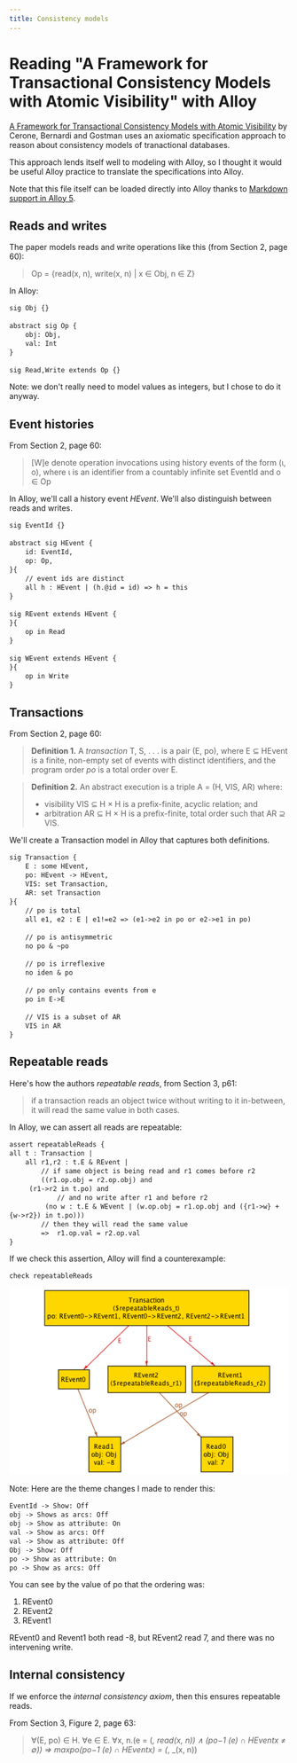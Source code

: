 ```yaml
---
title: Consistency models
---
```


# Reading "A Framework for Transactional Consistency Models with Atomic Visibility" with Alloy

[A Framework for Transactional Consistency Models with Atomic Visibility][1] by Cerone, Bernardi and
Gostman uses an axiomatic specification approach to reason about consistency
models of tranactional databases.

This approach lends itself well to modeling with Alloy, so I thought it would
be useful Alloy practice to translate the specifications into Alloy.

Note that this file itself can be loaded directly into Alloy thanks to [Markdown
support in Alloy 5][2].

## Reads and writes

The paper models reads and write operations like this (from Section 2, page
60):

> Op = {read(x, n), write(x, n) | x ∈ Obj, n ∈ Z}

In Alloy:

```alloy
sig Obj {}

abstract sig Op {
	obj: Obj,
	val: Int
}

sig Read,Write extends Op {}
```

Note: we don't really need to model values as integers, but I chose to do it
anyway.

## Event histories

From Section 2, page 60:

> [W]e denote operation invocations using history events of the form (ι, o), where ι is an identifier from a countably infinite
> set EventId and o ∈ Op

In Alloy, we'll call a history event *HEvent*. We'll also distinguish between
reads and writes.

```alloy
sig EventId {}

abstract sig HEvent {
	id: EventId,
	op: Op,
}{
	// event ids are distinct
	all h : HEvent | (h.@id = id) => h = this
}

sig REvent extends HEvent {
}{
	op in Read
}

sig WEvent extends HEvent {
}{
	op in Write
}
```

## Transactions

From Section 2, page 60:

> **Definition 1.** A *transaction* T, S, . . . is a pair (E, po), where E ⊆ HEvent is a finite,
> non-empty set of events with distinct identifiers, and the program order *po* is a total order
> over E.
 
> **Definition 2.** An abstract execution is a triple A = (H, VIS, AR) where:
> - visibility VIS ⊆ H × H is a prefix-finite, acyclic relation; and
> - arbitration AR ⊆ H × H is a prefix-finite, total order such that AR ⊇ VIS.

We'll create a Transaction model in Alloy that captures both definitions.

```alloy
sig Transaction {
	E : some HEvent,
	po: HEvent -> HEvent,
	VIS: set Transaction,
	AR: set Transaction
}{
	// po is total
	all e1, e2 : E | e1!=e2 => (e1->e2 in po or e2->e1 in po)

	// po is antisymmetric
	no po & ~po
	
	// po is irreflexive
	no iden & po

	// po only contains events from e
	po in E->E

	// VIS is a subset of AR
	VIS in AR
}
```


## Repeatable reads 

Here's how the authors *repeatable reads*, from Section 3, p61:

>  if a transaction reads an object twice without writing to it in-between, it will read the same value in both cases.

In Alloy, we can assert all reads are repeatable:

```alloy
assert repeatableReads {
all t : Transaction | 
	all r1,r2 : t.E & REvent |
		// if same object is being read and r1 comes before r2
		((r1.op.obj = r2.op.obj) and 
     (r1->r2 in t.po) and
			// and no write after r1 and before r2
		 (no w : t.E & WEvent | (w.op.obj = r1.op.obj and ({r1->w} + {w->r2}) in t.po)))
		// then they will read the same value
		=> 	r1.op.val = r2.op.val
}
```

If we check this assertion, Alloy will find a counterexample:

```alloy
check repeatableReads
```

![repeatable reads counterexample](repeatable-reads.png)

Note: Here are the theme changes I made to render this:

```
EventId -> Show: Off
obj -> Shows as arcs: Off
obj -> Show as attribute: On
val -> Show as arcs: Off
val -> Show as attribute: Off
Obj -> Show: Off
po -> Show as attribute: On
po -> Show as arcs: Off
```

You can see by the value of po that the ordering was: 

1. REvent0
1. REvent2
1. REvent1

REvent0 and Revent1 both read -8, but REvent2 read 7, and there was no
intervening write.


## Internal consistency

If we enforce the *internal consistency axiom*, then this ensures repeatable
reads.

From Section 3, Figure 2, page 63:

> ∀(E, po) ∈ H. ∀e ∈ E. ∀x, n.(e = (_, read(x, n)) ∧ (po−1 (e) ∩ HEventx ≠ ∅)) ⇒  maxpo(po−1 (e) ∩ HEventx) = (_, _(x, n)) 


[1]: http://drops.dagstuhl.de/opus/volltexte/2015/5375/pdf/15.pdf 
[2]: https://github.com/AlloyTools/org.alloytools.alloy/wiki/5.0.0-Change-List#markdown-syntax

